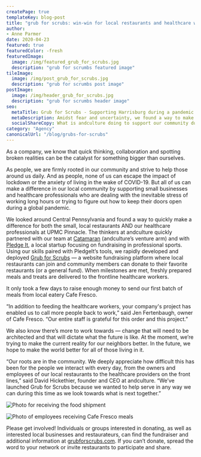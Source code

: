 ```yaml
---
createPage: true
templateKey: blog-post
title: "grub for scrubs: win-win for local restaurants and healthcare workers"
author:
- Anne Parmer
date: 2020-04-23
featured: true
featuredColor: -fresh
featuredImage:
  image: /img/featured_grub_for_scrubs.jpg
  description: "grub for scrumbs featured image"
tileImage:
  image: /img/post_grub_for_scrubs.jpg
  description: "grub for scrumbs post image"
postImage:
  image: /img/header_grub_for_scrubs.jpg
  description: "grub for scrumbs header image"
seo:
  metaTitle: Grub for Scrubs - Supporting Harrisburg during a pandemic | andculture
  metaDescription: Amidst fear and uncertainty, we found a way to make a difference for both small, local restaurants and the brave healthcare professionals at UPMC Pinnacle.
  socialShareCopy: What is andculture doing to support our community during the pandemic? We found a way to support both the healthcare professionals at UPMC Pinnacle and the local restaurant community.
category: "Agency"
canonicalUrl: "/blog/grubs-for-scrubs"
---
```

As a company, we know that quick thinking, collaboration and spotting broken realities can be the catalyst for something bigger than ourselves.

As people, we are firmly rooted in our community and strive to help those around us daily. And as people, none of us can escape the impact of lockdown or the anxiety of living in the wake of COVID-19. But all of us can make a difference in our local community by supporting small businesses and healthcare professionals who are dealing with the inevitable stress of working long hours or trying to figure out how to keep their doors open during a global pandemic.

We looked around Central Pennsylvania and found a way to quickly make a difference for both the small, local restaurants AND our healthcare professionals at UPMC Pinnacle. The thinkers at andculture quickly partnered with our team at [Catamaran](https://catamaran.cc/) (andculture’s venture arm) and with [Pledge It](https://pledgeit.org/), a local startup focusing on fundraising in professional sports. Using our skills paired with PledgeIt’s tools, we rapidly developed and deployed [Grub for Scrubs](http://www.grubforscrubs.com) — a website fundraising platform where local restaurants can join and community members can donate to their favorite restaurants (or a general fund). When milestones are met, freshly prepared meals and treats are delivered to the frontline healthcare workers.

It only took a few days to raise enough money to send our first batch of meals from local eatery Cafe Fresco.

“In addition to feeding the healthcare workers, your company's project has enabled us to call more people back to work,” said Jen Fertenbaugh, owner of Cafe Fresco. “Our entire staff is grateful for this order and this project.”

We also know there’s more to work towards — change that will need to be architected and that will dictate what the future is like. At the moment, we’re trying to make the current reality for our neighbors better. In the future, we hope to make the world better for all of those living in it.

“Our roots are in the community. We deeply appreciate how difficult this has been for the people we interact with every day, from the owners and employees of our local restaurants to the healthcare providers on the front lines,” said David Hickethier, founder and CEO at andculture. “We’ve launched Grub for Scrubs because we wanted to help serve in any way we can during this time as we look towards what is next together.”

![Photo for receiving the food shipment](/img/gfs-1.jpg)

![Photo of employees receiving Cafe Fresco meals](/img/gfs-2.jpg)

Please get involved! Individuals or groups interested in donating, as well as interested local businesses and restaurateurs, can find the fundraiser and additional information at [grubforscrubs.com](http://www.grubforscrubs.com). If you can’t donate, spread the word to your network or invite restaurants to participate and share.